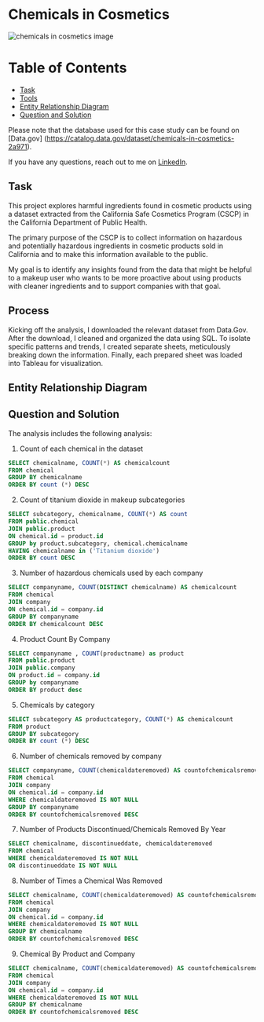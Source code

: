 # Chemicals in Cosmetics

![chemicals in cosmetics image](../assets/chemicalsincosmetics.png)

# Table of Contents 
- [Task](#task)
- [Tools](#tools)
- [Entity Relationship Diagram](#entity-relationship-diagram)
- [Question and Solution](#question-and-solution)

Please note that the database used for this case study can be found on [Data.gov] (https://catalog.data.gov/dataset/chemicals-in-cosmetics-2a971).

If you have any questions, reach out to me on [LinkedIn](https://www.linkedin.com/in/judithpmorgan/).

## Task
This project explores harmful ingredients found in cosmetic products using a dataset extracted from the California Safe Cosmetics Program (CSCP) in the California Department of Public Health.

The primary purpose of the CSCP is to collect information on hazardous and potentially hazardous ingredients in cosmetic products sold in California and to make this information available to the public.

My goal is to identify any insights found from the data that might be helpful to a makeup user who wants to be more proactive about using products with cleaner ingredients and to support companies with that goal.


## Process

Kicking off the analysis, I downloaded the relevant dataset from Data.Gov. After the download, I cleaned and organized the data using SQL. To isolate specific patterns and trends, I created separate sheets, meticulously breaking down the information. Finally, each prepared sheet was loaded into Tableau for visualization.

## Entity Relationship Diagram
## Question and Solution

The analysis includes the following analysis:

1) Count of each chemical in the dataset
   
````sql
SELECT chemicalname, COUNT(*) AS chemicalcount
FROM chemical
GROUP BY chemicalname
ORDER BY count (*) DESC 
````

2) Count of titanium dioxide in makeup subcategories
   
````sql
SELECT subcategory, chemicalname, COUNT(*) AS count
FROM public.chemical
JOIN public.product
ON chemical.id = product.id
GROUP by product.subcategory, chemical.chemicalname
HAVING chemicalname in ('Titanium dioxide')
ORDER BY count DESC
```` 


3) Number of hazardous chemicals used by each company

````sql
SELECT companyname, COUNT(DISTINCT chemicalname) AS chemicalcount
FROM chemical
JOIN company
ON chemical.id = company.id
GROUP BY companyname
ORDER BY chemicalcount DESC
````


4) Product Count By Company 

````sql
SELECT companyname , COUNT(productname) as product 
FROM public.product
JOIN public.company
ON product.id = company.id
GROUP by companyname
ORDER BY product desc
````




5) Chemicals by category

````sql
SELECT subcategory AS productcategory, COUNT(*) AS chemicalcount
FROM product
GROUP BY subcategory
ORDER BY count (*) DESC
```` 

6) Number of chemicals removed by company

````sql
SELECT companyname, COUNT(chemicaldateremoved) AS countofchemicalsremoved
FROM chemical
JOIN company
ON chemical.id = company.id
WHERE chemicaldateremoved IS NOT NULL
GROUP BY companyname
ORDER BY countofchemicalsremoved DESC 
````

7) Number of Products Discontinued/Chemicals Removed By Year
   
````sql
SELECT chemicalname, discontinueddate, chemicaldateremoved 
FROM chemical
WHERE chemicaldateremoved IS NOT NULL
OR discontinueddate IS NOT NULL
````

8) Number of Times a Chemical Was Removed
   
````sql
SELECT chemicalname, COUNT(chemicaldateremoved) AS countofchemicalsremoved
FROM chemical
JOIN company
ON chemical.id = company.id
WHERE chemicaldateremoved IS NOT NULL
GROUP BY chemicalname
ORDER BY countofchemicalsremoved DESC
````

9) Chemical By Product and Company
   
````sql
SELECT chemicalname, COUNT(chemicaldateremoved) AS countofchemicalsremoved
FROM chemical
JOIN company
ON chemical.id = company.id
WHERE chemicaldateremoved IS NOT NULL
GROUP BY chemicalname
ORDER BY countofchemicalsremoved DESC
````


